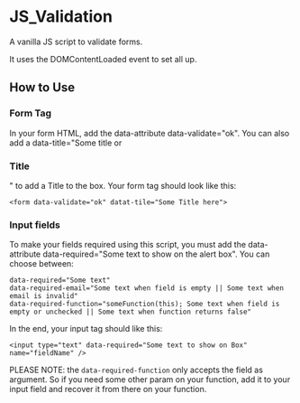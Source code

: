 # JS_Validation
A vanilla JS script to validate  forms. 

It uses the DOMContentLoaded event to set all up.


## How to Use


### Form Tag
In your form HTML, add the data-attribute data-validate="ok". You can also add a data-title="Some title or <h3>Title</h3>" to add a Title to the box. 
Your form tag should look like this: 
```
<form data-validate="ok" datat-tile="Some Title here">
```

### Input fields 
To make your fields required using this script, you must add the data-attribute data-required="Some text to show on the alert box". You can choose between: 
``` 
data-required="Some text" 
data-required-email="Some text when field is empty || Some text when email is invalid" 
data-required-function="someFunction(this); Some text when field is empty or unchecked || Some text when function returns false"
``` 

In the end, your input tag should like this: 
```
<input type="text" data-required="Some text to show on Box" name="fieldName" />
```

PLEASE NOTE: the ``` data-required-function ``` only accepts the field as argument. So if you need some other param on your function, add it to your input field and recover it from there on your function. 
